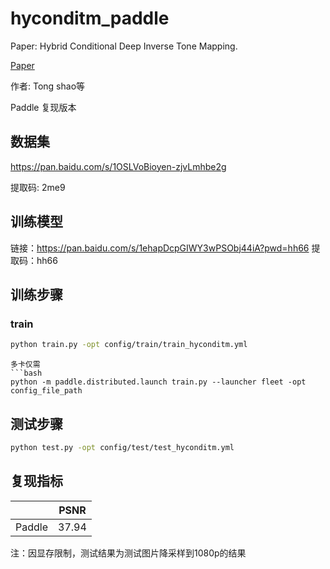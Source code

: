 # hyconditm_paddle

Paper: Hybrid Conditional Deep Inverse Tone Mapping.

[Paper](https://paperswithcode.com/paper/a-new-journey-from-sdrtv-to-hdrtv)

作者: Tong shao等

Paddle 复现版本

## 数据集

https://pan.baidu.com/s/1OSLVoBioyen-zjvLmhbe2g

提取码: 2me9

## 训练模型

链接：https://pan.baidu.com/s/1ehapDcpGIWY3wPSObj44iA?pwd=hh66 
提取码：hh66

## 训练步骤

### train 

```bash
python train.py -opt config/train/train_hyconditm.yml
```

```
多卡仅需
​```bash
python -m paddle.distributed.launch train.py --launcher fleet -opt config_file_path
```

## 测试步骤

```bash
python test.py -opt config/test/test_hyconditm.yml
```

## 复现指标

|        | PSNR  |
| ------ | ----- |
| Paddle | 37.94 |

注：因显存限制，测试结果为测试图片降采样到1080p的结果